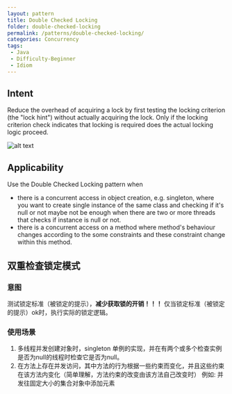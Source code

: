 ```yaml
---
layout: pattern
title: Double Checked Locking
folder: double-checked-locking
permalink: /patterns/double-checked-locking/
categories: Concurrency
tags:
 - Java
 - Difficulty-Beginner
 - Idiom
---
```


## Intent
Reduce the overhead of acquiring a lock by first testing the
locking criterion (the "lock hint") without actually acquiring the lock. Only
if the locking criterion check indicates that locking is required does the
actual locking logic proceed.

![alt text](./etc/double_checked_locking_1.png "Double Checked Locking")

## Applicability
Use the Double Checked Locking pattern when

* there is a concurrent access in object creation, e.g. singleton, where you want to create single instance of the same class and checking if it's null or not maybe not be enough when there are two or more threads that checks if instance is null or not.
* there is a concurrent access on a method where method's behaviour changes according to the some constraints and these constraint change within this method.

## 双重检查锁定模式

### 意图
测试锁定标准（被锁定的提示），**减少获取锁的开销！！！**
仅当锁定标准（被锁定的提示）ok时，执行实际的锁定逻辑。

### 使用场景
1. 多线程并发创建对象时，singleton 单例的实现，并在有两个或多个检查实例是否为null的线程时检查它是否为null。
2. 在方法上存在并发访问，其中方法的行为根据一些约束而变化，并且这些约束在该方法内变化（简单理解，方法约束的改变由该方法自己改变时）
   例如: 并发往固定大小的集合对象中添加元素

